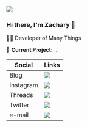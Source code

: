 <!-- <img align="right" src="https://github-readme-stats.vercel.app/api?username=codentacos&show_icons=true&theme=dracula&count_private=true"> -->
 ![](http://github-profile-summary-cards.vercel.app/api/cards/profile-details?username=codentacos&theme=vue) 
<!-- ![](http://github-profile-summary-cards.vercel.app/api/cards/stats?username=codentacos&theme=vue) -->

### Hi there, I'm Zachary 👋

👨‍💻 Developer of Many Things
  
🚧 **Current Project:** ...

<!--[![Blog](https://img.shields.io/static/v1?label=Blog&message=%20&color=blueviolet&logo=Jekyll&style=flat&logoColor=white)](https://www.zachcodes.xyz/)
[![Instagram](https://img.shields.io/static/v1?label=Instagram&message=%20&color=orange&logo=Instagram&style=flat&logoColor=white)](https://www.instagram.com/zach_codes/)
[![Twitter](https://img.shields.io/static/v1?label=Twitter&message=%20&color=1b81c1&logo=Twitter&style=flat&logoColor=white)](https://twitter.com/codeNtacos)
[![e-mail](https://img.shields.io/static/v1?label=e-mail&message=%20&color=green&logo=gmail&style=flat&logoColor=white)](mailto:nelsonz2021@gmail.com) -->

| Social  | Links |
| ------------- | ------------- |
| Blog  | [![](https://img.shields.io/static/v1?label=Blog&message=%20&color=blueviolet&logo=Jekyll&style=flat&logoColor=white)](https://www.zachcodes.xyz/)  |
| Instagram  | [![](https://img.shields.io/static/v1?label=Instagram&message=%20&color=orange&logo=Instagram&style=flat&logoColor=white)](https://www.instagram.com/zach_codes/)  |
| Threads  | [![](https://img.shields.io/static/v1?label=Threads&message=%20&color=magenta&logo=Threads&style=flat&logoColor=white)](https://www.threads.net/@zach_codes)  |
| Twitter  | [![](https://img.shields.io/static/v1?label=Twitter&message=%20&color=1b81c1&logo=Twitter&style=flat&logoColor=white)](https://twitter.com/codeNtacos)  |
| e-mail  | [![](https://img.shields.io/static/v1?label=e-mail&message=%20&color=green&logo=gmail&style=flat&logoColor=white)](mailto:nelsonz2021@gmail.com)  |
  



<!--
**codentacos/codentacos** is a ✨ _special_ ✨ repository because its `README.md` (this file) appears on your GitHub profile.

Here are some ideas to get you started:

- 🔭 I’m currently working on ...
- 🌱 I’m currently learning ...
- 👯 I’m looking to collaborate on ...
- 🤔 I’m looking for help with ...
- 💬 Ask me about ...
- 📫 How to reach me: ...
- 😄 Pronouns: ...
- ⚡ Fun fact: ...
-->
